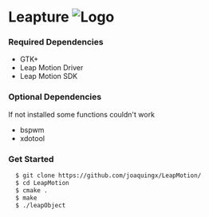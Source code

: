 # Leapture                          ![Logo](https://i.imgur.com/CQ2m3Ml.png)


### Required Dependencies
 * GTK+
 * Leap Motion Driver
 * Leap Motion SDK

### Optional Dependencies
If not installed some functions couldn't work
 * bspwm
 * xdotool

### Get Started

```sh
  $ git clone https://github.com/joaquingx/LeapMotion/
  $ cd LeapMotion
  $ cmake .
  $ make
  $ ./leapObject
```

